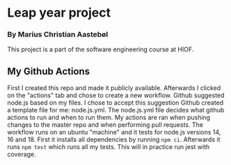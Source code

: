 # Leap year project
### By Marius Christian Aastebøl
This project is a part of the software engineering course at HIOF.

## My Github Actions
First I created this repo and made it publicly available. Afterwards I clicked on the "actions" tab and chose to create a new workflow. Github suggested node.js based on my files. I chose to accept this suggestion Github created a template file for me: node.js.yml.
The node.js.yml file decides what github actions to run and when to run them. My actions are ran when pushing changes to the master repo and when performing pull requests. The workflow runs on an ubuntu "machine" and it tests for node.js versions 14, 16 and 18. First it installs all dependencies by running ```npm ci```. Afterwards it runs ```npm test``` which runs all my tests. This will in practice run jest with coverage. 